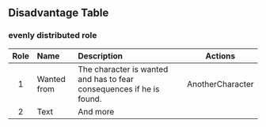 ## Disadvantage Table
### evenly distributed role
| Role | Name        | Description                                                          | Actions          |
|:----:|:------------|:---------------------------------------------------------------------|------------------|
|  1   | Wanted from | The character is wanted and has to fear consequences if he is found. | AnotherCharacter |
|  2   | Text        | And more                                                             |                  |